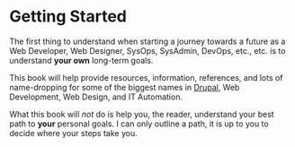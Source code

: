 # Getting Started

The first thing to understand when starting a journey towards a future as a Web Developer, Web Designer, SysOps, SysAdmin, DevOps, etc., etc. is to understand **your own** long-term goals.

This book will help provide resources, information, references, and lots of name-dropping for some of the biggest names in [Drupal](https://drupal.org "Drupal"), Web Development, Web Design, and IT Automation.

What this book will *not* do is help you, the reader, understand your best path to **your** personal goals. I can only outline a path, it is up to you to decide where your steps take you.